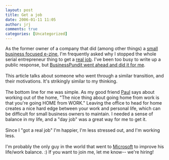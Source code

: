 ```yaml
---
layout: post
title: Get a job
date: 2006-01-11 11:05
author: jrj
comments: true
categories: [Uncategorized]
---
```

As the former owner of a company that did (among other things) a <a href="http://www.small-biz-advisor.com" target="_blank">small business focused e-zine</a>, I'm frequently asked why I stopped the whole serial entrepreneur thing to get a <a href="http://www.microsoft.com/windowsmedia/">real job</a>. I've been too busy to write up a public response, but <a href="http://www.businesspundit.com/archives/002514.html" target="blank">BusinessPundit went ahead and did it for me</a>.<br /><br />This article talks about someone who went through a similar transition, and their motivations. It's strikingly similar to my thinking.<br /><br />The bottom line for me was simple. As my good friend <a href="http://www.internet-nexus.com">Paul</a> says about working out of the home, "The nice thing about going home from work is that you're going HOME from WORK." Leaving the office to head for home creates a nice hard edge between your work and personal life, which can be difficult for small business owners to maintain. I needed a sense of balance in my life, and a "day job" was a great way for me to get it.<br /><br />Since I "got a real job" I'm happier, I'm less stressed out, and I'm working less.<br /><br />I'm probably the only guy in the world that went to <a href="http://blogs.msdn.com/jobsblog/" target="_blank">Microsoft</a> to improve his life/work balance.  :)   If you want to join me, let me know-- we're hiring!
